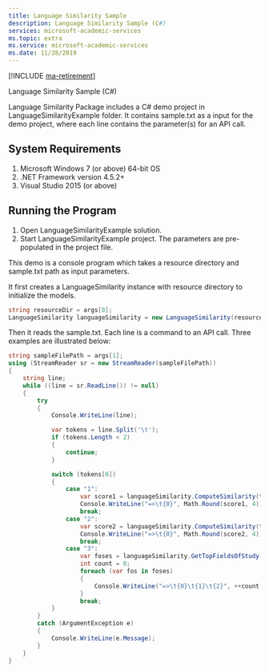 ```yaml
---
title: Language Similarity Sample
description: Language Similarity Sample (C#)
services: microsoft-academic-services
ms.topic: extra
ms.service: microsoft-academic-services
ms.date: 11/28/2019
---
```

[!INCLUDE [ma-retirement](../includes/ma-retirement.md)]

 Language Similarity Sample (C#)

Language Similarity Package includes a C# demo project in LanguageSimilarityExample folder.
It contains sample.txt as a input for the demo project, where each line contains the parameter(s) for an API call.

## System Requirements

1. Microsoft Windows 7 (or above) 64-bit OS
2. .NET Framework version 4.5.2+
3. Visual Studio 2015 (or above)

## Running the Program

1. Open LanguageSimilarityExample solution.
2. Start LanguageSimilarityExample project. The parameters are pre-populated in the project file.

This demo is a console program which takes a resource directory and sample.txt path as input parameters.

It first creates a LanguageSimilarity instance with resource directory to initialize the models.

  ```C#
  string resourceDir = args[0];
  LanguageSimilarity languageSimilarity = new LanguageSimilarity(resourceDir);
  ```

Then it reads the sample.txt. Each line is a command to an API call. Three examples are illustrated below:

  ```C#
  string sampleFilePath = args[1];
  using (StreamReader sr = new StreamReader(sampleFilePath))
  {
      string line;
      while ((line = sr.ReadLine()) != null)
      {
          try
          {
              Console.WriteLine(line);

              var tokens = line.Split('\t');
              if (tokens.Length < 2)
              {
                  continue;
              }

              switch (tokens[0])
              {
                  case "1":
                      var score1 = languageSimilarity.ComputeSimilarity(tokens[1], tokens[2]);
                      Console.WriteLine("=>\t{0}", Math.Round(score1, 4));
                      break;
                  case "2":
                      var score2 = languageSimilarity.ComputeSimilarity(tokens[2], long.Parse(tokens[1]));
                      Console.WriteLine("=>\t{0}", Math.Round(score2, 4));
                      break;
                  case "3":
                      var foses = languageSimilarity.GetTopFieldsOfStudy(tokens[3], int.Parse(tokens[1]), float.Parse(tokens[2]));
                      int count = 0;
                      foreach (var fos in foses)
                      {
                          Console.WriteLine("=>\t{0}\t{1}\t{2}", ++count, fos.Item1, Math.Round(fos.Item2, 4));
                      }
                      break;
              }
          }
          catch (ArgumentException e)
          {
              Console.WriteLine(e.Message);
          }
      }
  }
  ```
